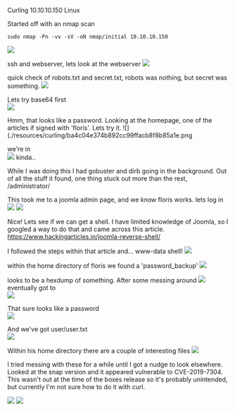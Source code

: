 Curling
10.10.10.150
Linux

Started off with an nmap scan
    
    sudo nmap -Pn -vv -sV -oN nmap/initial 10.10.10.150

![](./resources/curling/bd5a3fc24f4aea685e02cce25852013f.png)

ssh and webserver, lets look at the webserver
![](./resources/curling/c63c170a80bae71a202f0efa17f9c177.png)

quick check of robots.txt and secret.txt, robots was nothing, but secret was something.
![](./resources/curling/871f29c4e7749640045758a89dfe79e5.png)

Lets try base64 first  
![](./resources/curling/27472f277150709bf303f15686e791f4.png)

Hmm, that looks like a password. Looking at the homepage, one of the articles if signed with 'floris'. Lets try it.
![](./resources/curling/ba4c04e374b892cc99ffacb8f8b85a1e.png

we're in  
![](./resources/curling/451917e9b41b4047a8d07c78a5473086.png)
kinda..

While I was doing this I had gobuster and dirb going in the background. Out of all the stuff it found, one thing stuck out more than the rest, /administrator/

This took me to a joomla admin page, and we know floris works. lets log in
![](./resources/curling/0a91908b34c6442d7a14c6c08a717346.png)
![](./resources/curling/3e61ba777f26030da0c2757e141db21b.png)

Nice! Lets see if we can get a shell. I have limited knowledge of Joomla, so I googled a way to do that and came across this article.
https://www.hackingarticles.in/joomla-reverse-shell/

I followed the steps within that article and...
www-data shell!
![](./resources/curling/1365dc52dea70b0ede1e3d8fe5c8f245.png)

within the home directory of floris we found a 'password_backup'
![](./resources/curling/9fca8ed53b13776b0f1097a7ccf5fa4e.png)

looks to be a hexdump of something. After some messing around
![](./resources/curling/66763b6ce40f34a43ca5fffe20fa7160.png)  
eventually got to  
![](./resources/curling/d5fde11a2937ba221f3ce59b16b2aadd.png)

That sure looks like a password  
![](./resources/curling/b477448f8ea9136bd36d113a5d67614c.png)

And we've got user/user.txt  
![](./resources/curling/91e5718ab006e9141c9694ad47d19dcc.png)

Within his home directory there are a couple of interesting files
![](./resources/curling/98650b7449fd14e0cf4ed343e46dab62.png)

I tried messing with these for a while until I got a nudge to look elsewhere. Looked at the snap version and it appeared vulnerable to CVE-2019-7304. This wasn't out at the time of the boxes release so it's probably unintended, but currently I'm not sure how to do it with curl.

![](./resources/curling/df39015597259cf3a53e9430c1922511.png)
![](./resources/curling/3e04d5769991bc9608e6909c3ab7c619.png)
